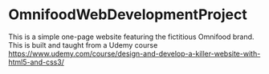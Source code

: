 # OmnifoodWebDevelopmentProject

This is a simple one-page website featuring the fictitious Omnifood brand. This is built and taught from a Udemy course
https://www.udemy.com/course/design-and-develop-a-killer-website-with-html5-and-css3/
